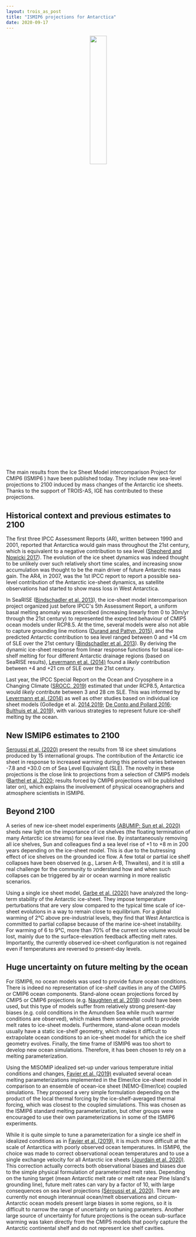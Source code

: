 ```yaml
---
layout: trois_as_post
title: "ISMIP6 projections for Antarctica"
date: 2020-09-17
---
```


<center><div>
<img src="{{site.url}}img/logo_ISMIP6.png" width="30%" height="30%"/>
</div></center>

The main results from the Ice Sheet Model intercomparison Project for CMIP6 (ISMIP6 ) have been published today. They include new sea-level projections to 2100 induced by mass changes of the Antarctic ice sheets. Thanks to the support of TROIS-AS, IGE has contributed to these projections.

## Historical context and previous estimates to 2100

The first three IPCC Assessment Reports (AR), written between 1990 and 2001, reported that Antarctica would gain mass throughout the 21st century, which is equivalent to a negative contribution to sea level ([Shepherd and Nowicki 2017][Shepherd17]). The evolution of the ice sheet dynamics was indeed thought to be unlikely over such relatively short time scales, and increasing snow accumulation was thought to be the main driver of future Antarctic mass gain. The AR4, in 2007, was the 1st IPCC report to report a possible sea-level contribution of the Antarctic ice-sheet dynamics, as satellite observations had started to show mass loss in West Antarctica.

In SeaRISE ([Bindschadler et al. 2013][Bindschadler13]), the ice-sheet model intercomparison project organized just before IPCC's 5th Assessment Report, a uniform basal melting anomaly was prescribed (increasing linearly from 0 to 30m/yr through the 21st century) to represented the expected behaviour of CMIP5 ocean models under RCP8.5. At the time, several models were also not able to capture grounding line motions ([Durand and Pattyn, 2015][Durand15]), and the predicted Antarctic contribution to sea level ranged between 0 and +14 cm of SLE over the 21st century ([Bindschadler et al. 2013][Bindschadler13]). By deriving the dynamic ice-sheet response from linear response functions for basal ice-shelf melting for four different Antarctic drainage regions (based on SeaRISE results), [Levermann et al. (2014)][Levermann14] found a _likely_ contribution between +4 and +21 cm of SLE over the 21st century.

Last year, the IPCC Special Report on the Ocean and Cryosphere in a Changing Climate ([SROCC, 2019][SROCC19]) estimated that under RCP8.5, Antarctica would _likely_ contribute between 3 and 28 cm SLE. This was informed by [Levermann et al. (2014)][Levermann14] as well as other studies based on individual ice sheet models (Golledge et al. [2014][Golledge14],[2019][Golledge19]; [De Conto and Pollard 2016][DeConto16]; [Bulthuis et al. 2019][Bulthuis19]), with various strategies to represent future ice-shelf melting by the ocean.

## New ISMIP6 estimates to 2100

[Seroussi et al. (2020)][Seroussi20] present the results from 18 ice sheet simulations produced by 15 international groups. The contribution of the Antarctic ice sheet in response to increased warming during this period varies between -7.8 and +30.0 cm of Sea Level Equivalent (SLE). The novelty in these projections is the close link to projections from a selection of CMIP5 models ([Barthel et al. 2020][Barthel20]; results forced by CMIP6 projections will be published later on), which explains the involvement of physical oceanographers and atmosphere scientists in ISMIP6. 

## Beyond 2100

A series of new ice-sheet model experiments [(ABUMIP; Sun et al. 2020)][Sun20] sheds new light on the importance of ice shelves (the floating termination of many Antarctic ice streams) for sea level rise. By instantaneously removing all ice shelves, Sun and colleagues find a sea level rise of +1 to +8 m in 200 years depending on the ice-sheet model. This is due to the butressing effect of ice shelves on the grounded ice flow. A few total or partial ice shelf collapses have been observed (e.g., Larsen A-B, Thwaites), and it is still a real challenge for the community to understand how and when such collapses can be triggered by air or ocean warming in more realistic scenarios. 

Using a single ice sheet model, [Garbe et al. (2020)][Garbe20] have analyzed the long-term stability of the Antarctic ice-sheet. They impose temperature perturbations that are very slow compared to the typical time scale of ice-sheet evolutions in a way to remain close to equilibrium. For a global warming of 2°C above pre-industrial levels, they find that West Antarctica is committed to partial collapse because of the marine ice-sheet instability. For warming of 6 to 9°C, more than 70% of the current ice volume would be lost, mainly due to the surface-elevation feedback affecting melt rates. Importantly, the currently observed ice-sheet configuration is not regained even if temperatures are reversed to present-day levels.

## Huge uncertainty on future melting by the ocean

For ISMIP6, no ocean models was used to provide future ocean conditions. There is indeed no representation of ice-shelf cavities in any of the CMIP5 or CMIP6 ocean components. Stand-alone ocean projections forced by CMIP5 or CMIP6 projections (e.g. [Naughten et al. 2018][Naughten18]) could have been used, but this type of models suffer from relatively strong present-day biases (e.g. cold conditions in the Amundsen Sea while much warmer conditions are observed), which makes them somewhat unfit to provide melt rates to ice-sheet models. Furthermore, stand-alone ocean models usually have a static ice-shelf geometry, which makes it difficult to extrapolate ocean conditions to an ice-sheet model for which the ice shelf geometry evolves. Finally, the time frame of ISMIP6 was too short to develop new ocean simulations. Therefore, it has been chosen to rely on a melting parameterization.

Using the MISOMIP idealized set-up under various temperature initial conditions and changes, [Favier et al. (2019)][Favier19] evaluated several ocean melting parameterizations implemented in the Elmer/Ice ice-sheet model in comparison to an ensemble of ocean-ice sheet (NEMO-Elmer/Ice) coupled simulations. They proposed a very simple formulation depending on the product of the local thermal forcing by the ice-shelf-averaged thermal forcing, which was closest to the coupled simulations. This was chosen as the ISMIP6 standard melting parameterization, but other groups were encouraged to use their own parameterizations in some of the ISMIP6 experiments. 

While it is quite simple to tune a parameterization for a single ice shelf in idealized conditions as in [Favier et al. (2019)][Favier19], it is much more difficult at the scale of Antarctica with poorly observed ocean temperatures. In ISMIP6, the choice was made to correct observational ocean temperatures and to use a single exchange velocity for all Antarctic ice sheets [(Jourdain et al. 2020)][Jourdain20]. This correction actually corrects both observational biases and biases due to the simple physical formulation of parameterized melt rates. Depending on the tuning target (mean Antarctic melt rate or melt rate near Pine Island's grounding line), future melt rates can vary by a factor of 10, with large consequences on sea level projections [(Séroussi et al. 2020)][Seroussi20]. There are currently not enough interannual ocean/melt observations and circum-Antarctic ocean models present large biases in some regions, so it is difficult to narrow the range of uncertainty on tuning parameters. Another large source of uncertainty for future projections is the ocean sub-surface warming was taken directly from the CMIP5 models that poorly capture the Antarctic continental shelf and do not represent ice shelf cavities.

[Barthel20]: https://doi.org/10.5194/tc-14-855-2020
[Bindschadler13]: https://doi.org/10.3189/2013JoG12J125
[Bulthuis19]: https://doi.org/10.5194/tc-13-1349-2019
[DeConto16]: doi:10.1038/nature17145
[Durand15]: https://doi.org/10.5194/tc-9-2043-2015
[Favier19]: https://doi.org/10.5194/gmd-12-2255-2019
[Garbe20]: https://www.nature.com/articles/s41586-020-2727-5
[Goelzer20]: https://doi.org/10.5194/tc-14-3071-2020
[Golledge14]: https://doi.org/10.1038/nature15706
[Golledge19]: https://doi.org/10.1038/s41586-019-0889-9
[Hamlington20]: https://doi.org/10.1029/2019RG000672
[Jourdain20]: https://doi.org/10.5194/tc-14-3111-2020
[Kulp19]: https://doi.org/10.1038/s41467-019-12808-z
[Lai20]: https://www.nature.com/articles/s41586-020-2627-8
[Levermann14]: https://doi.org/10.5194/esd-5-271-2014
[Lhermitte20]: https://doi.org/10.1073/pnas.1912890117
[Lipscomb20]: https://doi.org/10.5194/tc-2019-334
[Naughten18]: https://doi.org/10.1175/JCLI-D-17-0854.1
[Pattyn13]: https://doi.org/10.3189/2013JoG12J129
[Reese20]: https://doi.org/10.5194/tc-14-3097-2020
[Seroussi20]: https://doi.org/10.5194/tc-14-3033-2020
[Shepherd17]: https://doi.org/10.1038/nclimate3400
[Slater20]: https://doi.org/10.5194/tc-14-985-2020
[SROCC19]: https://www.ipcc.ch/srocc/download/
[Sadai20]: https://advances.sciencemag.org/content/advances/6/39/eaaz1169.full.pdf
[Sun20]: https://doi.org/10.1017/jog.2020.67

